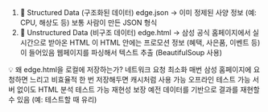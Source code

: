 1. 🔧 Structured Data (구조화된 데이터)
edge.json → 이미 정제된 사양 정보 (예: CPU, 해상도 등)
보통 사람이 만든 JSON 형식
2. 🧾 Unstructured Data (비구조 데이터)
edge.html → 삼성 공식 홈페이지에서 실시간으로 받아온 HTML
이 HTML 안에는 프로모션 정보 (혜택, 사은품, 이벤트 등) 이 들어있음
웹페이지를 파싱해서 텍스트 추출 (BeautifulSoup 사용)


💡 왜 edge.html을 로컬에 저장하는가?
네트워크 요청 최소화
매번 삼성 홈페이지에 요청하면 느리고 비효율적
한 번 저장해두면 캐시처럼 사용 가능
오프라인 테스트 가능
서버 없이도 HTML 분석 테스트 가능
재현성 보장
예전 데이터를 기반으로 결과를 재현할 수 있음 (예: 테스트할 때 유리)